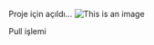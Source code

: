 Proje için açıldı...
![This is an image](https://d2slcw3kip6qmk.cloudfront.net/marketing/blog/2017Q2/project-planning-header@2x.png)

Pull işlemi
